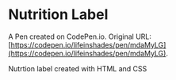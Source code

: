 # Nutrition Label

A Pen created on CodePen.io. Original URL: [https://codepen.io/lifeinshades/pen/mdaMyLG](https://codepen.io/lifeinshades/pen/mdaMyLG).

Nutrtion label created with HTML and CSS